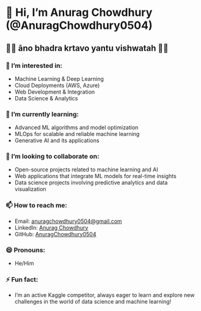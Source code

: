 # 👋 Hi, I’m Anurag Chowdhury (@AnuragChowdhury0504)
## 🙏🙏 āno bhadra krtavo yantu vishwatah 🙏🙏
### 👀 I’m interested in:
- Machine Learning & Deep Learning
- Cloud Deployments (AWS, Azure)
- Web Development & Integration
- Data Science & Analytics

### 🌱 I’m currently learning:
- Advanced ML algorithms and model optimization
- MLOps for scalable and reliable machine learning
- Generative AI and its applications

### 💞️ I’m looking to collaborate on:
- Open-source projects related to machine learning and AI
- Web applications that integrate ML models for real-time insights
- Data science projects involving predictive analytics and data visualization

### 📫 How to reach me:
- Email: anuragchowdhury0504@gmail.com
- LinkedIn: [Anurag Chowdhury](https://www.linkedin.com/in/anuragchowdhury)
- GitHub: [AnuragChowdhury0504](https://github.com/AnuragChowdhury0504)

### 😄 Pronouns:
- He/Him

### ⚡ Fun fact:
- I’m an active Kaggle competitor, always eager to learn and explore new challenges in the world of data science and machine learning!



